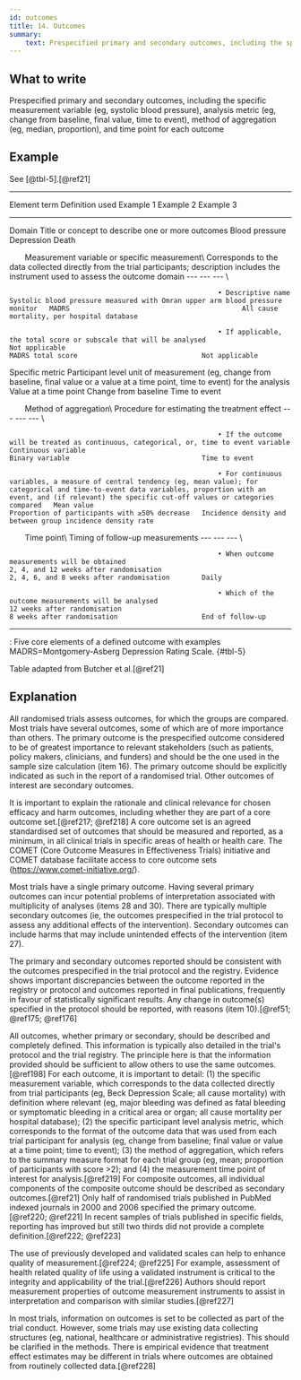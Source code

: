 ```yaml
---
id: outcomes
title: 14. Outcomes
summary:
    text: Prespecified primary and secondary outcomes, including the specific measurement variable (eg, systolic blood pressure), analysis metric (eg, change from baseline, final value, time to event), method of aggregation (eg, median, proportion), and time point for each outcome.
---
```


## What to write

Prespecified primary and secondary outcomes, including the specific measurement variable (eg, systolic blood pressure), analysis metric (eg, change from baseline, final value, time to event), method of aggregation (eg, median, proportion), and time point for each outcome

## Example

See [@tbl-5].[@ref21]

---------------------------------------------------------------------------------------------------------------------------------------------------------------------------------------------------------------------------------------------------------------------------------------------------------------------------------------------------------------------------------------------------------------------------------------------------------------------------------
Element term                                           Definition used                                                                                                                                                                                                                Example 1                                                                      Example 2                                       Example 3
------------------------------------------------------ ------------------------------------------------------------------------------------------------------------------------------------------------------------------------------------------------------------------------------ ------------------------------------------------------------------------------ ----------------------------------------------- ------------------------------------------------------------
Domain                                                 Title or concept to describe one or more outcomes                                                                                                                                                                              Blood pressure                                                                 Depression                                      Death

       Measurement variable or specific measurement\   Corresponds to the data collected directly from the trial participants; description includes the instrument used to assess the outcome domain                                                                                  ---                                                                            ---                                             ---
\                                                                                                                                                                                                                                                                                                                                                                                                                    

                                                        • Descriptive name                                                                                                                                                                                                             Systolic blood pressure measured with Omran upper arm blood pressure monitor   MADRS                                           All cause mortality, per hospital database

                                                        • If applicable, the total score or subscale that will be analysed                                                                                                                                                             Not applicable                                                                 MADRS total score                               Not applicable

Specific metric                                        Participant level unit of measurement (eg, change from baseline, final value or a value at a time point, time to event) for the analysis                                                                                       Value at a time point                                                          Change from baseline                            Time to event

       Method of aggregation\                          Procedure for estimating the treatment effect                                                                                                                                                                                  ---                                                                            ---                                             ---
\                                                                                                                                                                                                                                                                                                                                                                                                                    

                                                        • If the outcome will be treated as continuous, categorical, or, time to event variable                                                                                                                                        Continuous variable                                                            Binary variable                                 Time to event

                                                        • For continuous variables, a measure of central tendency (eg, mean value); for categorical and time-to-event data variables, proportion with an event, and (if relevant) the specific cut-off values or categories compared   Mean value                                                                     Proportion of participants with ≥50% decrease   Incidence density and between group incidence density rate

       Time point\                                     Timing of follow-up measurements                                                                                                                                                                                               ---                                                                            ---                                             ---
\                                                                                                                                                                                                                                                                                                                                                                                                                    

                                                        • When outcome measurements will be obtained                                                                                                                                                                                   2, 4, and 12 weeks after randomisation                                         2, 4, 6, and 8 weeks after randomisation        Daily

                                                        • Which of the outcome measurements will be analysed                                                                                                                                                                           12 weeks after randomisation                                                   8 weeks after randomisation                     End of follow-up
---------------------------------------------------------------------------------------------------------------------------------------------------------------------------------------------------------------------------------------------------------------------------------------------------------------------------------------------------------------------------------------------------------------------------------------------------------------------------------

: Five core elements of a defined outcome with examples MADRS=Montgomery-Asberg Depression Rating Scale. {#tbl-5}

Table adapted from Butcher et al.[@ref21]

## Explanation

All randomised trials assess outcomes, for which the groups are
compared. Most trials have several outcomes, some of which are of more
importance than others. The primary outcome is the prespecified outcome
considered to be of greatest importance to relevant stakeholders (such
as patients, policy makers, clinicians, and funders) and should be the
one used in the sample size calculation (item 16). The primary outcome
should be explicitly indicated as such in the report of a randomised
trial. Other outcomes of interest are secondary outcomes.

It is important to explain the rationale and clinical relevance for
chosen efficacy and harm outcomes, including whether they are part of a
core outcome set.[@ref217; @ref218] A core outcome set is an agreed
standardised set of outcomes that should be measured and reported, as a
minimum, in all clinical trials in specific areas of health or health
care. The COMET (Core Outcome Measures in Effectiveness Trials)
initiative and COMET database facilitate access to core outcome sets
(<https://www.comet-initiative.org/>).

Most trials have a single primary outcome. Having several primary
outcomes can incur potential problems of interpretation associated with
multiplicity of analyses (items 28 and 30). There are typically multiple
secondary outcomes (ie, the outcomes prespecified in the trial protocol
to assess any additional effects of the intervention). Secondary
outcomes can include harms that may include unintended effects of the
intervention (item 27).

The primary and secondary outcomes reported should be consistent with
the outcomes prespecified in the trial protocol and the registry.
Evidence shows important discrepancies between the outcome reported in
the registry or protocol and outcomes reported in final publications,
frequently in favour of statistically significant results. Any change in
outcome(s) specified in the protocol should be reported, with reasons
(item 10).[@ref51; @ref175; @ref176]

All outcomes, whether primary or secondary, should be described and
completely defined. This information is typically also detailed in the
trial's protocol and the trial registry. The principle here is that the
information provided should be sufficient to allow others to use the
same outcomes.[@ref198] For each outcome, it is important to detail: (1)
the specific measurement variable, which corresponds to the data
collected directly from trial participants (eg, Beck Depression Scale;
all cause mortality) with definition where relevant (eg, major bleeding
was defined as fatal bleeding or symptomatic bleeding in a critical area
or organ; all cause mortality per hospital database); (2) the specific
participant level analysis metric, which corresponds to the format of
the outcome data that was used from each trial participant for analysis
(eg, change from baseline; final value or value at a time point; time to
event); (3) the method of aggregation, which refers to the summary
measure format for each trial group (eg, mean; proportion of
participants with score \>2); and (4) the measurement time point of
interest for analysis.[@ref219] For composite outcomes, all individual
components of the composite outcome should be described as secondary
outcomes.[@ref21] Only half of randomised trials published in PubMed
indexed journals in 2000 and 2006 specified the primary
outcome.[@ref220; @ref221] In recent samples of trials published in
specific fields, reporting has improved but still two thirds did not
provide a complete definition.[@ref222; @ref223]

The use of previously developed and validated scales can help to enhance
quality of measurement.[@ref224; @ref225] For example, assessment of
health related quality of life using a validated instrument is critical
to the integrity and applicability of the trial.[@ref226] Authors should
report measurement properties of outcome measurement instruments to
assist in interpretation and comparison with similar studies.[@ref227]

In most trials, information on outcomes is set to be collected as part
of the trial conduct. However, some trials may use existing data
collecting structures (eg, national, healthcare or administrative
registries). This should be clarified in the methods. There is empirical
evidence that treatment effect estimates may be different in trials
where outcomes are obtained from routinely collected data.[@ref228]
